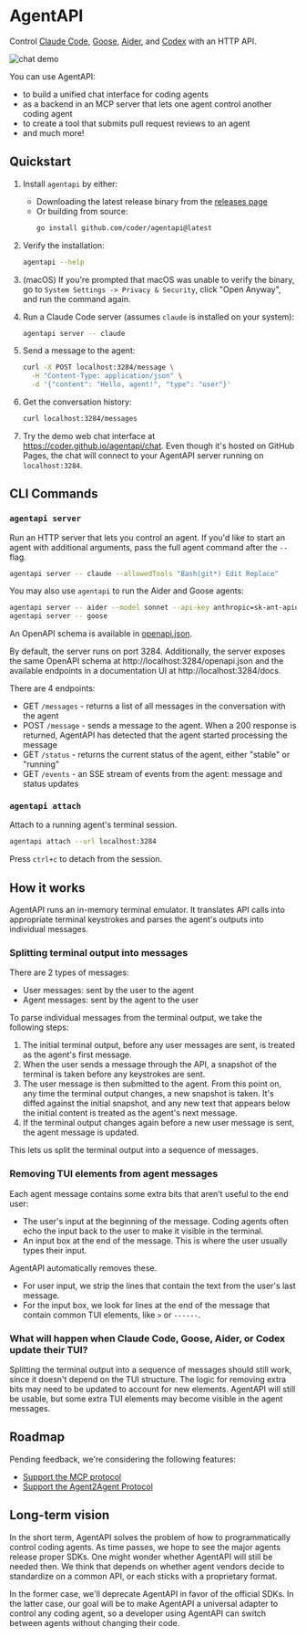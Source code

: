 # AgentAPI

Control [Claude Code](https://github.com/anthropics/claude-code), [Goose](https://github.com/block/goose), [Aider](https://github.com/Aider-AI/aider), and [Codex](https://github.com/openai/codex) with an HTTP API.

![chat demo](https://github.com/user-attachments/assets/11685cf3-324b-4e72-b8e9-5bb8ceede785)

You can use AgentAPI:

- to build a unified chat interface for coding agents
- as a backend in an MCP server that lets one agent control another coding agent
- to create a tool that submits pull request reviews to an agent
- and much more!

## Quickstart

1. Install `agentapi` by either:

   - Downloading the latest release binary from the [releases page](https://github.com/coder/agentapi/releases)
   - Or building from source:
     ```bash
     go install github.com/coder/agentapi@latest
     ```

1. Verify the installation:

   ```bash
   agentapi --help
   ```

1. (macOS) If you're prompted that macOS was unable to verify the binary, go to `System Settings -> Privacy & Security`, click "Open Anyway", and run the command again.
1. Run a Claude Code server (assumes `claude` is installed on your system):

   ```bash
   agentapi server -- claude
   ```

1. Send a message to the agent:

   ```bash
   curl -X POST localhost:3284/message \
     -H "Content-Type: application/json" \
     -d '{"content": "Hello, agent!", "type": "user"}'
   ```

1. Get the conversation history:

   ```bash
   curl localhost:3284/messages
   ```

1. Try the demo web chat interface at https://coder.github.io/agentapi/chat. Even though it's hosted on GitHub Pages, the chat will connect to your AgentAPI server running on `localhost:3284`.

## CLI Commands

### `agentapi server`

Run an HTTP server that lets you control an agent. If you'd like to start an agent with additional arguments, pass the full agent command after the `--` flag.

```bash
agentapi server -- claude --allowedTools "Bash(git*) Edit Replace"
```

You may also use `agentapi` to run the Aider and Goose agents:

```bash
agentapi server -- aider --model sonnet --api-key anthropic=sk-ant-apio3-XXX
agentapi server -- goose
```

An OpenAPI schema is available in [openapi.json](openapi.json).

By default, the server runs on port 3284. Additionally, the server exposes the same OpenAPI schema at http://localhost:3284/openapi.json and the available endpoints in a documentation UI at http://localhost:3284/docs.

There are 4 endpoints:

- GET `/messages` - returns a list of all messages in the conversation with the agent
- POST `/message` - sends a message to the agent. When a 200 response is returned, AgentAPI has detected that the agent started processing the message
- GET `/status` - returns the current status of the agent, either "stable" or "running"
- GET `/events` - an SSE stream of events from the agent: message and status updates

### `agentapi attach`

Attach to a running agent's terminal session.

```bash
agentapi attach --url localhost:3284
```

Press `ctrl+c` to detach from the session.

## How it works

AgentAPI runs an in-memory terminal emulator. It translates API calls into appropriate terminal keystrokes and parses the agent's outputs into individual messages.

### Splitting terminal output into messages

There are 2 types of messages:

- User messages: sent by the user to the agent
- Agent messages: sent by the agent to the user

To parse individual messages from the terminal output, we take the following steps:

1. The initial terminal output, before any user messages are sent, is treated as the agent's first message.
2. When the user sends a message through the API, a snapshot of the terminal is taken before any keystrokes are sent.
3. The user message is then submitted to the agent. From this point on, any time the terminal output changes, a new snapshot is taken. It's diffed against the initial snapshot, and any new text that appears below the initial content is treated as the agent's next message.
4. If the terminal output changes again before a new user message is sent, the agent message is updated.

This lets us split the terminal output into a sequence of messages.

### Removing TUI elements from agent messages

Each agent message contains some extra bits that aren't useful to the end user:

- The user's input at the beginning of the message. Coding agents often echo the input back to the user to make it visible in the terminal.
- An input box at the end of the message. This is where the user usually types their input.

AgentAPI automatically removes these.

- For user input, we strip the lines that contain the text from the user's last message.
- For the input box, we look for lines at the end of the message that contain common TUI elements, like `>` or `------`.

### What will happen when Claude Code, Goose, Aider, or Codex update their TUI?

Splitting the terminal output into a sequence of messages should still work, since it doesn't depend on the TUI structure. The logic for removing extra bits may need to be updated to account for new elements. AgentAPI will still be usable, but some extra TUI elements may become visible in the agent messages.

## Roadmap

Pending feedback, we're considering the following features:

- [Support the MCP protocol](https://github.com/coder/agentapi/issues/1)
- [Support the Agent2Agent Protocol](https://github.com/coder/agentapi/issues/2)

## Long-term vision

In the short term, AgentAPI solves the problem of how to programmatically control coding agents. As time passes, we hope to see the major agents release proper SDKs. One might wonder whether AgentAPI will still be needed then. We think that depends on whether agent vendors decide to standardize on a common API, or each sticks with a proprietary format.

In the former case, we'll deprecate AgentAPI in favor of the official SDKs. In the latter case, our goal will be to make AgentAPI a universal adapter to control any coding agent, so a developer using AgentAPI can switch between agents without changing their code.
